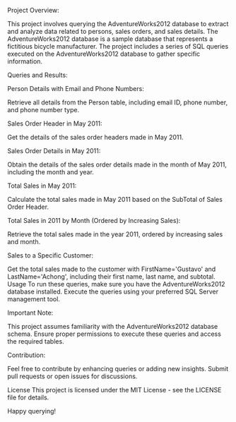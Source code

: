Project Overview:

This project involves querying the AdventureWorks2012 database to extract and analyze data related to persons, sales orders, and sales details. The AdventureWorks2012 database is a sample database that represents a fictitious bicycle manufacturer. The project includes a series of SQL queries executed on the AdventureWorks2012 database to gather specific information.

Queries and Results:

Person Details with Email and Phone Numbers:

Retrieve all details from the Person table, including email ID, phone number, and phone number type.

Sales Order Header in May 2011:

Get the details of the sales order headers made in May 2011.

Sales Order Details in May 2011:

Obtain the details of the sales order details made in the month of May 2011, including the month and year.

Total Sales in May 2011:

Calculate the total sales made in May 2011 based on the SubTotal of Sales Order Header.

Total Sales in 2011 by Month (Ordered by Increasing Sales):

Retrieve the total sales made in the year 2011, ordered by increasing sales and month.

Sales to a Specific Customer:

Get the total sales made to the customer with FirstName='Gustavo' and LastName='Achong', including their first name, last name, and subtotal.
Usage
To run these queries, make sure you have the AdventureWorks2012 database installed. Execute the queries using your preferred SQL Server management tool.

Important Note:

This project assumes familiarity with the AdventureWorks2012 database schema. Ensure proper permissions to execute these queries and access the required tables.

Contribution:

Feel free to contribute by enhancing queries or adding new insights. Submit pull requests or open issues for discussions.

License
This project is licensed under the MIT License - see the LICENSE file for details.

Happy querying!
